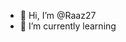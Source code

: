 - 👋 Hi, I’m @Raaz27
- 🌱 I’m currently learning 

<!---
Raaz27/Raaz27 is a ✨ special ✨ repository because its `README.md` (this file) appears on your GitHub profile.
You can click the Preview link to take a look at your changes.
--->
